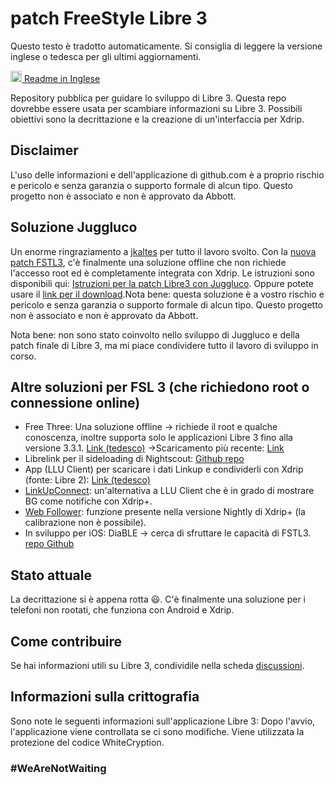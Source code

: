 
# patch FreeStyle Libre 3

Questo testo è tradotto automaticamente. Si consiglia di leggere la versione inglese o tedesca per gli ultimi aggiornamenti.

<a href="README.md"><img alt="EN" src="https://user-images.githubusercontent.com/65506676/190852356-073bf576-6e3a-45f3-a658-be1c4a8d7286.png" width="18px" /> Readme in Inglese</a>

Repository pubblica per guidare lo sviluppo di Libre 3. Questa repo dovrebbe essere usata per scambiare informazioni su Libre 3. Possibili obiettivi sono la decrittazione e la creazione di un'interfaccia per Xdrip.

## Disclaimer

L'uso delle informazioni e dell'applicazione di github.com è a proprio rischio e pericolo e senza garanzia o supporto formale di alcun tipo. Questo progetto non è associato e non è approvato da Abbott.

## Soluzione Juggluco

Un enorme ringraziamento a [jkaltes](http://jkaltes.byethost16.com/) per tutto il lavoro svolto. Con la [nuova patch FSTL3](http://jkaltes.byethost16.com/Juggluco/libre3/), c'è finalmente una soluzione offline che non richiede l'accesso root ed è completamente integrata con Xdrip. Le istruzioni sono disponibili qui: [Istruzioni per la patch Libre3 con Juggluco](./Juggluco-solution/instructions/en/instructions.md). Oppure potete usare il [link per il download](./Juggluco-solution/versions/latest/Libre-3-patch.apk?raw=1).Nota bene: questa soluzione è a vostro rischio e pericolo e senza garanzia o supporto formale di alcun tipo. Questo progetto non è associato e non è approvato da Abbott.

Nota bene: non sono stato coinvolto nello sviluppo di Juggluco e della patch finale di Libre 3, ma mi piace condividere tutto il lavoro di sviluppo in corso.

## Altre soluzioni per FSL 3 (che richiedono root o connessione online)

- Free Three: Una soluzione offline -> richiede il root e qualche conoscenza, inoltre supporta solo le applicazioni Libre 3 fino alla versione 3.3.1. [Link (tedesco)](https://insulinclub.de/index.php?thread/33795-free-three-ein-xposed-lsposed-modul-f%C3%BCr-libre-3-aktueller-wert-am-sperrbildschir/)
    ->Scaricamento più recente: [Link](https://mega.nz/file/H51h3ILS#65mfhvDvPbtnbdWSOeXHHNxABDD60nP7iODxaDN_QPk)
- Librelink per il sideloading di Nightscout: [Github repo](https://github.com/timoschlueter/nightscout-librelink-up)
- App (LLU Client) per scaricare i dati Linkup e condividerli con Xdrip (fonte: Libre 2): [Link (tedesco)](https://insulinclub.de/index.php?thread/33987-llu-client/&postID=654144#post654144)
- [LinkUpConnect](https://github.com/cmtjk/LinkUpConnect): un'alternativa a LLU Client che è in grado di mostrare BG come notifiche con Xdrip+.
- [Web Follower](https://xdrip.readthedocs.io/en/latest/install/webfollower/): funzione presente nella versione Nightly di Xdrip+ (la calibrazione non è possibile).
- In sviluppo per iOS: DiaBLE -> cerca di sfruttare le capacità di FSTL3. [repo Github](https://github.com/gui-dos/DiaBLE)

## Stato attuale

La decrittazione si è appena rotta :smiley:. C'è finalmente una soluzione per i telefoni non rootati, che funziona con Android e Xdrip.

## Come contribuire

Se hai informazioni utili su Libre 3, condividile nella scheda [discussioni](https://github.com/maheini/FreeStyle-Libre-3-patch/discussions).

## Informazioni sulla crittografia

Sono note le seguenti informazioni sull'applicazione Libre 3: Dopo l'avvio, l'applicazione viene controllata se ci sono modifiche. Viene utilizzata la protezione del codice WhiteCryption.

### #WeAreNotWaiting
